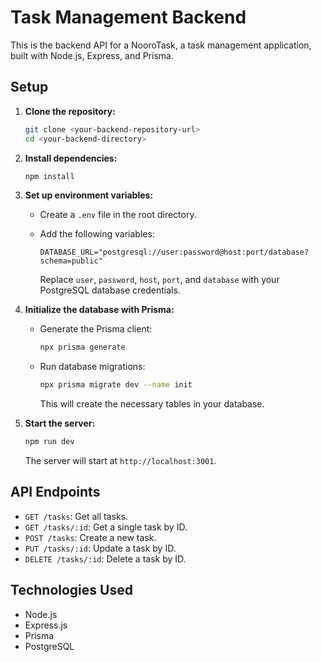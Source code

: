 # Task Management Backend

This is the backend API for a NooroTask, a task management application, built with Node.js, Express, and Prisma.

## Setup

1.  **Clone the repository:**

    ```bash
    git clone <your-backend-repository-url>
    cd <your-backend-directory>
    ```

2.  **Install dependencies:**

    ```bash
    npm install
    ```

3.  **Set up environment variables:**

    * Create a `.env` file in the root directory.
    * Add the following variables:

        ```dotenv
        DATABASE_URL="postgresql://user:password@host:port/database?schema=public"
        ```

        Replace `user`, `password`, `host`, `port`, and `database` with your PostgreSQL database credentials.

4.  **Initialize the database with Prisma:**

    * Generate the Prisma client:

        ```bash
        npx prisma generate
        ```

    * Run database migrations:

        ```bash
        npx prisma migrate dev --name init
        ```

        This will create the necessary tables in your database.

5.  **Start the server:**

    ```bash
    npm run dev
    ```

    The server will start at `http://localhost:3001`.

## API Endpoints

* `GET /tasks`: Get all tasks.
* `GET /tasks/:id`: Get a single task by ID.
* `POST /tasks`: Create a new task.
* `PUT /tasks/:id`: Update a task by ID.
* `DELETE /tasks/:id`: Delete a task by ID.

## Technologies Used

* Node.js
* Express.js
* Prisma
* PostgreSQL